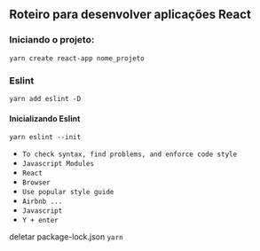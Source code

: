 ## Roteiro para desenvolver aplicações React

### Iniciando o projeto:

`yarn create react-app nome_projeto`

### Eslint

`yarn add eslint -D`

#### Inicializando Eslint

`yarn eslint --init`

- `To check syntax, find problems, and enforce code style`
- `Javascript Modules`
- `React`
- `Browser`
- `Use popular style guide`
- `Airbnb ...`
- `Javascript`
- `Y + enter`

deletar package-lock.json
`yarn`
